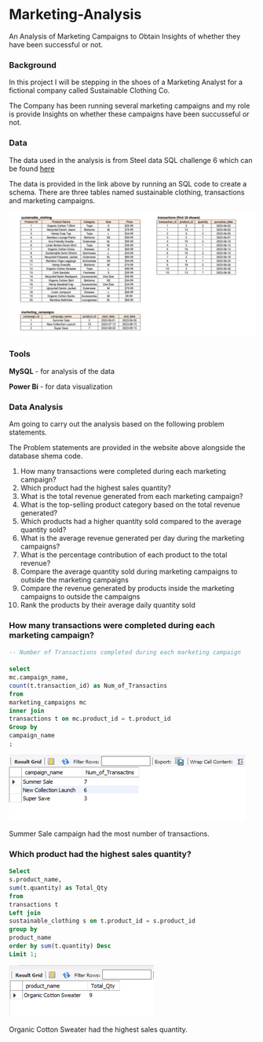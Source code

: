 # Marketing-Analysis
An Analysis of Marketing Campaigns to Obtain Insights of whether they have been successful or not.

### Background

In this project I will be stepping in the shoes of a Marketing Analyst for a fictional company called Sustainable Clothing Co.

The Company has been running several marketing campaigns and my role is provide Insights on whether these campaigns have been succusseful or not.

### Data
The data used in the analysis is from Steel data SQL challenge 6 which can be found [here](https://www.steeldata.org.uk/sql6.html) 

The data is provided in the link above by running an SQL code to create a schema.
There are three tables named sustainable clothing, transactions and marketing campaigns.

![alt text](steelchallenge6.PNG)



### Tools
**MySQL** - for analysis of the data

**Power Bi** - for data visualization

### Data Analysis

Am going to carry out the analysis based on the following problem statements.

The Problem statements are provided in the website above alongside the database shema code.

1. How many transactions were completed during each marketing campaign?
2. Which product had the highest sales quantity?
3. What is the total revenue generated from each marketing campaign?
4. What is the top-selling product category based on the total revenue generated?
5. Which products had a higher quantity sold compared to the average quantity sold?
6. What is the average revenue generated per day during the marketing campaigns?
7. What is the percentage contribution of each product to the total revenue?
8. Compare the average quantity sold during marketing campaigns to outside the marketing campaigns
9. Compare the revenue generated by products inside the marketing campaigns to outside the campaigns
10. Rank the products by their average daily quantity sold

### How many transactions were completed during each marketing campaign?

```SQL
-- Number of Transactions completed during each marketing campaign

select 
mc.campaign_name, 
count(t.transaction_id) as Num_of_Transactins
from 
marketing_campaigns mc
inner join 
transactions t on mc.product_id = t.product_id
Group by
campaign_name
;
```

![alt text](Steel1.PNG)

Summer Sale campaign had the most number of transactions.


### Which product had the highest sales quantity?

```SQL
Select 
s.product_name,
sum(t.quantity)	as Total_Qty
from 
transactions t
Left join 
sustainable_clothing s on t.product_id = s.product_id
group by 
product_name
order by sum(t.quantity) Desc 
Limit 1;
```

![alt text](Steel2.PNG)

Organic Cotton Sweater had the highest sales quantity.
